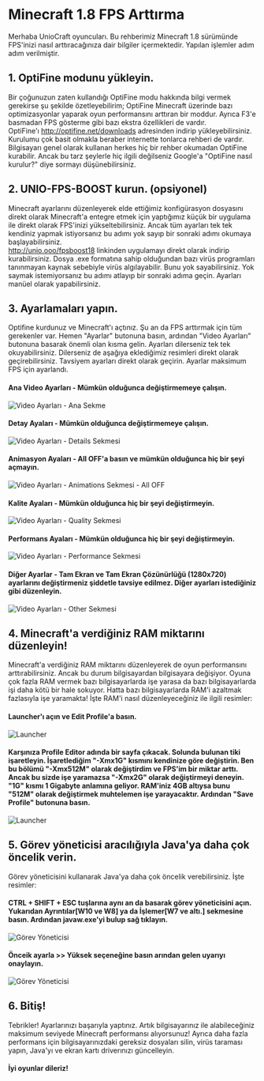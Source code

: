 # Minecraft 1.8 FPS Arttırma
Merhaba UnioCraft oyuncuları. Bu rehberimiz Minecraft 1.8 sürümünde FPS'inizi nasıl arttıracağınıza dair bilgiler içermektedir. Yapılan işlemler adım adım verilmiştir.

## 1. OptiFine modunu yükleyin.
Bir çoğunuzun zaten kullandığı OptiFine modu hakkında bilgi vermek gerekirse şu şekilde özetleyebilirim; OptiFine Minecraft üzerinde bazı optimizasyonlar yaparak oyun performansını arttıran bir moddur. Ayrıca F3'e basmadan FPS gösterme gibi bazı ekstra özellikleri de vardır.<br>
OptiFine'ı http://optifine.net/downloads adresinden indirip yükleyebilirsiniz. Kurulumu çok basit olmakla beraber internette tonlarca rehberi de vardır. Bilgisayarı genel olarak kullanan herkes hiç bir rehber okumadan OptiFine kurabilir. Ancak bu tarz şeylerle hiç ilgili değilseniz Google'a "OptiFine nasıl kurulur?" diye sormayı düşünebilirsiniz.

## 2. UNIO-FPS-BOOST kurun. (opsiyonel)
Minecraft ayarlarını düzenleyerek elde ettiğimiz konfigürasyon dosyasını direkt olarak Minecraft'a entegre etmek için yaptığımız küçük bir uygulama ile direkt olarak FPS'inizi yükseltebilirsiniz. Ancak tüm ayarları tek tek kendiniz yapmak istiyorsanız bu adımı yok sayıp bir sonraki adımı okumaya başlayabilirsiniz.<br>
http://unio.ooo/fpsboost18 linkinden uygulamayı direkt olarak indirip kurabilirsiniz. Dosya .exe formatına sahip olduğundan bazı virüs programları tanınmayan kaynak sebebiyle virüs algılayabilir. Bunu yok sayabilirsiniz. Yok saymak istemiyorsanız bu adımı atlayıp bir sonraki adıma geçin. Ayarları manüel olarak yapabilirsiniz.

## 3. Ayarlamaları yapın.
Optifine kurdunuz ve Minecraft'ı açtınız. Şu an da FPS arttırmak için tüm gerekenler var. Hemen "Ayarlar" butonuna basın, ardından "Video Ayarları" butonuna basarak önemli olan kısma gelin. Ayarları dilerseniz tek tek okuyabilirsiniz. Dilerseniz de aşağıya eklediğimiz resimleri direkt olarak geçirebilirsiniz. Tavsiyem ayarları direkt olarak geçirin. Ayarlar maksimum FPS için ayarlandı.
#### Ana Video Ayarları - Mümkün olduğunca değiştirmemeye çalışın.
![Video Ayarları - Ana Sekme](http://i63.tinypic.com/2u6cig7.png)
#### Detay Ayaları - Mümkün olduğunca değiştirmemeye çalışın.
![Video Ayarları - Details Sekmesi](http://i63.tinypic.com/ff1qjd.png)
#### Animasyon Ayaları - All OFF'a basın ve mümkün olduğunca hiç bir şeyi açmayın.
![Video Ayarları - Animations Sekmesi - All OFF](http://i65.tinypic.com/w16v0h.png)
#### Kalite Ayaları - Mümkün olduğunca hiç bir şeyi değiştirmeyin.
![Video Ayarları - Quality Sekmesi](http://i63.tinypic.com/noc49j.png)
#### Performans Ayaları - Mümkün olduğunca hiç bir şeyi değiştirmeyin.
![Video Ayarları - Performance Sekmesi](http://i67.tinypic.com/k9f9za.png)
#### Diğer Ayarlar - Tam Ekran ve Tam Ekran Çözünürlüğü (1280x720) ayarlarını değiştirmeniz şiddetle tavsiye edilmez. Diğer ayarları istediğiniz gibi düzenleyin.
![Video Ayarları - Other Sekmesi](http://i63.tinypic.com/25jdnuu.png)

## 4. Minecraft'a verdiğiniz RAM miktarını düzenleyin!
Minecraft'a verdiğiniz RAM miktarını düzenleyerek de oyun performansını arttırabilirsiniz. Ancak bu durum bilgisayardan bilgisayara değişiyor. Oyuna çok fazla RAM vermek bazı bilgisayarlarda işe yarasa da bazı bilgisayarlarda işi daha kötü bir hale sokuyor. Hatta bazı bilgisayarlarda RAM'i azaltmak fazlasıyla işe yaramakta! İşte RAM'i nasıl düzenleyeceğiniz ile ilgili resimler:

#### Launcher'ı açın ve Edit Profile'a basın.
![Launcher](http://i63.tinypic.com/2h6g295.png)

#### Karşınıza Profile Editor adında bir sayfa çıkacak. Solunda bulunan tiki işaretleyin. İşaretlediğim "-Xmx1G" kısmını kendinize göre değiştirin. Ben bu bölümü "-Xmx512M" olarak değiştirdim ve FPS'im bir miktar arttı. Ancak bu sizde işe yaramazsa "-Xmx2G" olarak değiştirmeyi deneyin. "1G" kısmı 1 Gigabyte anlamına geliyor. RAM'iniz 4GB altıysa bunu "512M" olarak değiştirmek muhtelemen işe yarayacaktır. Ardından "Save Profile" butonuna basın.
![Launcher](http://i68.tinypic.com/2q1t1si.png)

## 5. Görev yöneticisi aracılığıyla Java'ya daha çok öncelik verin.
Görev yöneticisini kullanarak Java'ya daha çok öncelik verebilirsiniz. İşte resimler:

#### CTRL + SHIFT + ESC tuşlarına aynı an da basarak görev yöneticisini açın. Yukarıdan Ayrıntılar[W10 ve W8] ya da İşlemer[W7 ve altı.] sekmesine basın. Ardından javaw.exe'yi bulup sağ tıklayın.
![Görev Yöneticisi](http://i66.tinypic.com/102m58j.png)

#### Önceik ayarla >> Yüksek seçeneğine basın arından gelen uyarıyı onaylayın. 
![Görev Yöneticisi](http://i65.tinypic.com/30lm1xt.png)

## 6. Bitiş!
Tebrikler! Ayarlarınızı başarıyla yaptınız. Artık bilgisayarınız ile alabileceğiniz maksimum seviyede Minecraft performansı alıyorsunuz! Ayrıca daha fazla performans için bilgisayarınızdaki gereksiz dosyaları silin, virüs taraması yapın, Java'yı ve ekran kartı driverınızı güncelleyin.<br>

#### İyi oyunlar dileriz!
